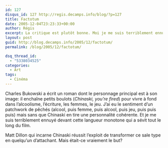 ```yaml
---
id: 127
disqus_id: 127 http://regis.decamps.info/blog/?p=127
title: Factotum
date: 2005-12-04T23:23:33+00:00
author: Régis
excerpt: La critique est plutôt bonne. Moi je me suis terriblement ennuyé.
layout: post
guid: http://blog.decamps.info/2005/12/factotum/
permalink: /blog/2005/12/factotum/

dsq_thread_id:
  - "5338034525"
categories:
  - Art
tags:
  - Cinéma
---
```

Charles Bukowski a écrit un roman dont le personnage principal est à son image: il enchaîne petits boulots (_Chinaski, you’re fired_) pour vivre à fond dans l’alcoolisme, l’écriture, les femmes, le jeu. J’ai eu le sentiment d’un patchwork de pêchés (alcool, puis femme, puis alcool, puis jeu, puis puis puis) mais sans que Chinaski en tire une personnalité cohérente. Et je me suis terriblement ennuyé devant cette langueur monotone qui a sévit tout le long du film.

Matt Dillon qui incarne Chinaski réussit l’exploit de transformer ce sale type en quelqu’un d’attachant. Mais était-ce vraiement le but?
